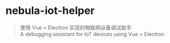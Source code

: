 # nebula-iot-helper

> 使用 Vue + Electron 实现的物联网设备调试助手  
> A debugging assistant for IoT devices using Vue + Electron  
